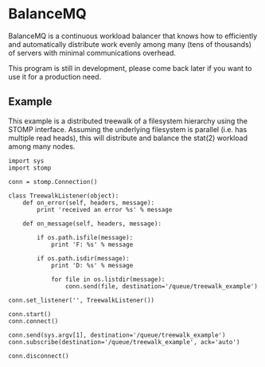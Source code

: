 BalanceMQ
=========
BalanceMQ is a continuous workload balancer that knows how to efficiently and automatically distribute work evenly among many (tens of thousands) of servers with minimal communications overhead.

This program is still in development, please come back later if you want to use it for a production need.

Example
-------
This example is a distributed treewalk of a filesystem hierarchy using the STOMP interface. Assuming the underlying filesystem is parallel (i.e. has multiple read heads), this will distribute and balance the stat(2) workload among many nodes.

```
import sys 
import stomp

conn = stomp.Connection()

class TreewalkListener(object):
    def on_error(self, headers, message):
        print 'received an error %s' % message

    def on_message(self, headers, message):

        if os.path.isfile(message):
            print 'F: %s' % message

        if os.path.isdir(message):
            print 'D: %s' % message

            for file in os.listdir(message):
                conn.send(file, destination='/queue/treewalk_example')

conn.set_listener('', TreewalkListener())

conn.start()
conn.connect()

conn.send(sys.argv[1], destination='/queue/treewalk_example')
conn.subscribe(destination='/queue/treewalk_example', ack='auto')

conn.disconnect()
```
